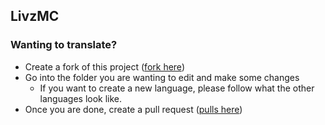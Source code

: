 ## LivzMC

### Wanting to translate?
- Create a fork of this project ([fork here](https://github.com/livzmc/livzmc/fork))
- Go into the folder you are wanting to edit and make some changes
  - If you want to create a new language, please follow what the other languages look like.
- Once you are done, create a pull request ([pulls here](https://github.com/LivzMC/LivzMC/pulls))